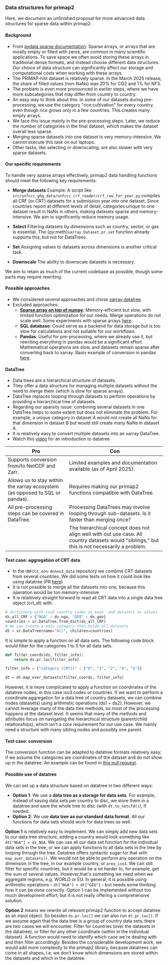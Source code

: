 ### Data structures for primap2

Here, we document an unfinished proposal for more advanced data structures for sparse data within primap2.
#### Background
* From [pydata sparse documentation](https://sparse.pydata.org/en/stable/introduction/): Sparse arrays, or arrays that are mostly empty or filled with zeros, are common in many scientific applications. To save space we often avoid storing these arrays in traditional dense formats, and instead choose different data structures. Our choice of data structure can significantly affect our storage and computational costs when working with these arrays.
* The PRIMAP-hist dataset is relatively sparse. In the March 2025 release, the share of filled values (non-NaNs) was 20% for CO2 and 1% for NF3.
* The problem is even more pronounced in earlier steps, where we have more subcategories that may differ from country to country.
* An easy way to think about this:
  In some of our datasets during pre-processing, we use the category "rice cultivation" for every country, even though rice grows only in a few countries. This creates many empty arrays.
* We face this issue mainly in the pre-processing steps. Later, we reduce the number of categories in the final dataset, which makes the dataset overall less sparse.
* Merging sparse datasets into one dataset is very memory-intensive. We cannot execute this task on our laptops.
* Other tasks, like selecting or downscaling, are also slower with very sparse datasets.

#### Our specific requirements

To handle very sparse arrays effectively, primap2 data handling functions should meet the following key requirements:

* **Merge datasets**
  Example: A script like `src/unfccc_ghg_data/unfccc_crf_reader/crf_raw_for_year.py` compiles all CRF (or CRT) datasets for a submission year into one dataset. Since countries report at different levels of detail, categories unique to one dataset result in NaNs in others, making datasets sparse and memory-intensive. We aim to significantly reduce memory usage.

* **Select**
  Filtering datasets by dimensions such as country, sector, or gas is essential. The {py:meth}`xarray.Dataset.pr.set` function already supports this, but not for DataTrees.

* **Set**
  Assigning values to datasets across dimensions is another critical task.

* **Downscale**
  The ability to downscale datasets is necessary.

We aim to retain as much of the current codebase as possible, though some parts may require rewriting.

#### Possible approaches

* We considered several approaches and chose [xarray datatree](https://docs.xarray.dev/en/stable/generated/xarray.DataTree.html).
* Excluded approaches:
  * [**Sparse array on top of numpy**](https://sparse.pydata.org/en/stable/): Memory-efficient but slow, with limited function optimization for our needs. Merge operations do not scale well. Some experiments with sparse arrays [here](https://github.com/primap-community/primap2/pull/315/files).
  * **SQL database**: Could serve as a backend for data storage but is too slow for calculations and not suitable for our workflows.
  * **Pandas**: Useful for pre-processing, where we already use it, but rewriting everything in pandas would be a significant effort. Mathematical operations are slow, and datasets remain sparse after converting back to xarray. Basiv example of conversion in pandas [here](https://github.com/primap-community/primap2/pull/321/files).

#### DataTree

* Data trees are a hierarchical structure of datasets.
* They offer a data structure for managing multiple datasets without the need to merge them (which is slow for sparse arrays).
* DataTree replaces looping through datasets to perform operations by providing a hierarchical tree of datasets.
* Regarding our sparsity issue: combining several datasets in one DataTree helps to some extent but does not eliminate the problem. For example, a unique category in dataset A would not create all NaNs for that dimension in dataset B but would still create many NaNs in dataset A.
* It is relatively easy to convert multiple datasets into an xarray DataTree.
* Watch this [video](https://www.youtube.com/watch?v=Iwcuy6Smbjs) for an introduction to datatree

| Pro | Con |
|---|---|
| Supports conversion from/to NetCDF and Zarr. | Limited examples and documentation available (as of April 2025). |
| Allows us to stay within the xarray ecosystem (as opposed to SQL or pandas). | Requires making our primap2 functions compatible with DataTree. |
| All pre-processing steps can be covered in DataTree.  | Processing DataTrees may involve looping through sub-datasets. Is it faster than merging once? |
| | The hierarchical concept does not align well with out use case. All country datasets would "siblings," but this is not necessarily a problem. |

#### Test case: aggregation of CRT data

* In the `UNFCCC_non-AnnexI_data` repository we combine CRT datasets from several countries. We did some tests on how it could look like using datatree (PR [here](https://github.com/JGuetschow/UNFCCC_non-AnnexI_data/pull/120))
* It is not possible to merge all the datasets into one, because this operation would be too memory-intensive
* It is relaitively straight forward to read all CRT data into a single data tree object (crt_dt) with:

```python
# dictionary with iso3 country codes as keys  and datasets as values
ds_all_CRF = {"NGA" : ds_nga, "GEO" : ds_geo}
countries = xr.DataTree.from_dict(ds_all_CRF)
# We can create a main category that holds all datasets
dt = xr.DataTree(name="All", children=countries)
```

It is simple to apply a function on all data sets. The following code block would
filter for the categories 1 to 5 for all data sets.

```python
def filter_coords(ds, filter_info):
    return ds.pr.loc[filter_info]

filter_info = {"category (CRT1)" : ["0", "1", "2", "4", "5"]}

dt = dt.map_over_datasets(filter_coords, filter_info)
```

However, it is more complicated to apply a function on coordinates of the datatree nodes, in this case
iso3 codes or countries. If we want to perform a coordinate aggregation for a data tree of country datasets, we can combine nodes
(datasets) using arithmetic operations (ds1 + ds2). However, we cannot leverage many of the data tree methods, so
most of the processing happens at the dataset level. It seems that many of the methods and attributes focus on
navigating the hierarchical structure (parent/child relationships), which isn’t a core requirement for our use case.
We mainly need a structure with many sibling nodes and possibly one parent.

#### Test case: conversion

The conversion function can be adapted to datatree formats relatively easy, if we assume the categories
are coordinates of the dataset and do not show up in the datatree. An example can be found in [this
pull request](https://github.com/primap-community/primap2/pull/318).

#### Possible use of datatree

We can set up a data structure based on datatree in two different ways:

* **Option 1**: We use a **data tree as a storage for data sets**. For example, instead of saving data sets per country to disc, we store
them in a datatree and save the whole tree to disc (with `dt.to_netcfd()`), if needed.
* **Option 2**: We use **data tree as our standard data format**. All our functions for data sets should work
for data trees as well.

**Option 1** is relatively easy to implement. We can simply add new data sets to our
data tree structure, adding a country would look something like `dt["NGA"] = ds_NGA`.
We can use all our data set function for the individual data sets in the tree, or we can
apply functions to all data sets in the tree by looping through the tree. Datatree
offers syntactic sugar for that with `map_over_datasets()`. We would not be able to perform
any operation on the dimension in the tree, in our example country, or `area_iso3`. We can
still filter for specific countries, but it would be a lot harder to, for example, get
the sum of several values. However,that's something we need when we aggregate regions, e.g. WORLD
or EU. In general, it is possible using arithmetic operations - `dt["NGA"] + dt["GEO"]` - but needs
some thinking how it can be done correctly. Option 1 can be implemented without too much development effort,
but it is not really offering a comprehensive solution.

**Option 2** means we rewrite all relevant primap2 function to accept datatree as an input object. So besides
`ds.pr.loc[]` we can also run `dt.pr.loc[]`. If we assume again that the data tree is a group of country data sets,
there are two cases we will encounter. Filter for countries (over the datasets in the datatree), or filter for any
other coordinate (within in the individual dataset). A function would need to identify which case we're dealing
with and then filter accordingly. Besides the considerable development work, we would add more complexity to the primap2
 library, because datatrees can come in all shapes, i.e. we don't know which dimensions are stored within the datasets
and which in the datatree.
